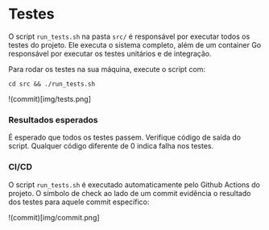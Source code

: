 # Testes

O script `run_tests.sh` na pasta `src/` é responsável por executar todos os testes do projeto. Ele executa o sistema completo, além de um container Go responsável por executar os testes unitários e de integração.

Para rodar os testes na sua máquina, execute o script com:

`cd src && ./run_tests.sh`

!(commit)[img/tests.png]

### Resultados esperados

É esperado que todos os testes passem. Verifique código de saída do script. Qualquer código diferente de 0 indica falha nos testes.

### CI/CD

O script `run_tests.sh` é executado automaticamente pelo Github Actions do projeto. O símbolo de check ao lado de um commit evidência o resultado dos testes para aquele commit específico:

!(commit)[img/commit.png]